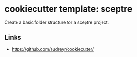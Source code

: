 # cookiecutter template: sceptre

Create a basic folder structure for a sceptre project.

## Links

- <https://github.com/audreyr/cookiecutter/>
